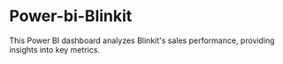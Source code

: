 # Power-bi-Blinkit
This Power BI dashboard analyzes Blinkit's sales performance, providing insights into key metrics.
